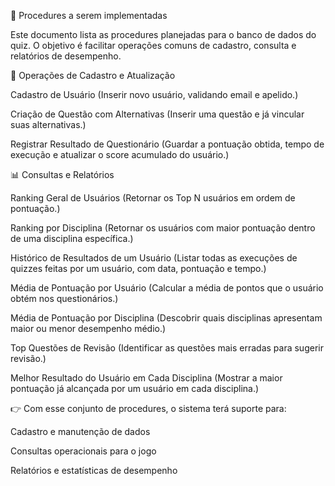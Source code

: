 📌 Procedures a serem implementadas

Este documento lista as procedures planejadas para o banco de dados do quiz.
O objetivo é facilitar operações comuns de cadastro, consulta e relatórios de desempenho.

🔧 Operações de Cadastro e Atualização

Cadastro de Usuário (Inserir novo usuário, validando email e apelido.)

Criação de Questão com Alternativas (Inserir uma questão e já vincular suas alternativas.)

Registrar Resultado de Questionário (Guardar a pontuação obtida, tempo de execução e atualizar o score acumulado do usuário.)

📊 Consultas e Relatórios

Ranking Geral de Usuários (Retornar os Top N usuários em ordem de pontuação.)

Ranking por Disciplina (Retornar os usuários com maior pontuação dentro de uma disciplina específica.)

Histórico de Resultados de um Usuário (Listar todas as execuções de quizzes feitas por um usuário, com data, pontuação e tempo.)

Média de Pontuação por Usuário (Calcular a média de pontos que o usuário obtém nos questionários.)

Média de Pontuação por Disciplina (Descobrir quais disciplinas apresentam maior ou menor desempenho médio.)

Top Questões de Revisão (Identificar as questões mais erradas para sugerir revisão.)

Melhor Resultado do Usuário em Cada Disciplina (Mostrar a maior pontuação já alcançada por um usuário em cada disciplina.)

👉 Com esse conjunto de procedures, o sistema terá suporte para:

Cadastro e manutenção de dados

Consultas operacionais para o jogo

Relatórios e estatísticas de desempenho
